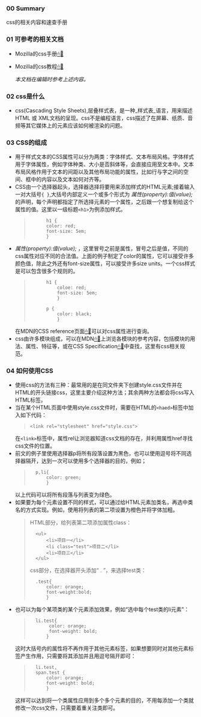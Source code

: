 ### 00 Summary  

css的相关内容和速查手册  

### 01 可参考的相关文档  

- Mozilla的css手册[🖱🔗](https://developer.mozilla.org/zh-CN/docs/Web/CSS)  
- Mozilla的css教程[🖱🔗](https://developer.mozilla.org/zh-CN/docs/Learn/CSS)

    _本文档在编辑时参考上述内容。_  

### 02 css是什么  

- css(Cascading Style Sheets),层叠样式表，是一种_样式表_语言，用来描述 HTML 或 XML文档的呈现。css不是编程语言，css描述了在屏幕、纸质、音频等其它媒体上的元素应该如何被渲染的问题。  

### 03 CSS的组成  

- 用于样式文本的CSS属性可以分为两类：字体样式、文本布局风格。字体样式用于字体属性，例如字体种类、大小是否斜体等，会直接应用至文本中。文本布局风格作用于文本的间距以及其他布局功能的属性，比如行与字之间的空间、框中的内容以及文本如何对齐等。  
- CSS由一个选择器起头，选择器选择将要用来添加样式的HTML元素;接着输入一对大括号`{ }`,大括号内部定义一个或多个形式为 _属性(property):值(value);_ 的声明，每个声明都指定了所选择元素的一个属性，之后跟一个想复制给这个属性的值。这里以一级标题`<h1>`为例添加样式。  
    >```
    >       h1 {
    >       color: red;
    >       font-size: 5em;
    >       }
    >```
-  _属性(property):值(value);_ ，这里冒号之前是属性，冒号之后是值，不同的css属性对应不同的合法值。上面的例子制定了color的属性，它可以接受许多颜色值，除此之外还有font-size属性，可以接受许多size units。一个css样式是可以包含很多个规则的。  
    >```
    >       h1 {
    >           coloe: red;
    >           font-size: 5em;
    >           }
    >   
    >       p {
    >           color: black;
    >           }
    >```  
    在MDN的CSS reference页面[🖱🔗](https://developer.mozilla.org/zh-CN/docs/Web/CSS/Reference)可以对css属性进行查询。  
- css由许多模块组成，可以在MDN[🖱🔗](https://developer.mozilla.org/zh-CN/docs/Web/CSS/CSS_Backgrounds_and_Borders)上浏览各模块的参考内容，包括模块的用法、属性、特征等，或在CSS Specification[🖱🔗](https://www.w3.org/TR/2011/REC-CSS2-20110607/#minitoc)中查找，这里有css相关规范。  

### 04 如何使用CSS  

- 使用css的方法有三种：最常用的是在同文件夹下创建style.css文件并在HTML的开头链接css，这里主要介绍这种方法；其余两种方法都会将css写入HTML标签。  
- 当在某个HTML页面中使用style.css文件时，需要在HTML的`<haed>`标签中加入如下代码：  
    >```
    ><link rel="stylesheet" href="style.css">
    >```
    在`<link>`标签中，属性rel让浏览器知道css文档的存在，并利用属性href寻找css文件的位置。  
- 前文的例子里使用选择器p将所有段落设置为黑色，也可以使用逗号将不同选择器隔开，达到一次可以使用多个选择器的目的，例如；  
    >```
    >   p,li{
    >       color: green;
    >       }
    >```
    以上代码可以将所有段落与列表变为绿色。  
- 如果要为每个元素设置不同的样式，可以通过给HTML元素加类名，再选中类名的方式实现。例如，使用将列表的第二项设置为橙色并将字体加粗。  
    >   HTML部分，给列表第二项添加属性class：
    >```
    >   <ul>
    >       <li>项目一</li>
    >       <li class="test">项目二</li>
    >       <li>项目三</li>
    >   </ul>
    >```
    >
    >   css部分，在选择器开头添加“ . ”，来选择test类：
    >```
    >   .test{
    >       color: orange;
    >       font-weight:bold;
    >       }
    >```  
- 也可以为每个某项类的某个元素添加效果，例如“选中每个test类的li元素”：  
    >```
    >   li.test{
    >        color: orange;
    >        font-weight: bold;
    >       }
    >```
    这时大括号内的属性将不再作用于其他元素标签，如果想要同时对其他元素标签产生作用，只需要将其添加并且用逗号隔开即可：  
    >```
    >   li.test,
    >   span.test {
    >       color: orange;
    >       font-weight: bold;
    >       }
    >```
    这样可以达到将一个类属性应用到多个多个元素的目的，不用每添加一个类就修改一次css文件，只需要着重关注类即可。